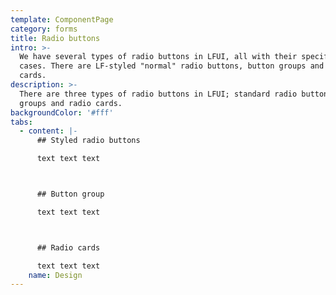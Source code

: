 ```yaml
---
template: ComponentPage
category: forms
title: Radio buttons
intro: >-
  We have several types of radio buttons in LFUI, all with their specific use
  cases. There are LF-styled "normal" radio buttons, button groups and radio
  cards.
description: >-
  There are three types of radio buttons in LFUI; standard radio buttons, button
  groups and radio cards.
backgroundColor: '#fff'
tabs:
  - content: |-
      ## Styled radio buttons

      text text text



      ## Button group

      text text text



      ## Radio cards

      text text text
    name: Design
---
```


